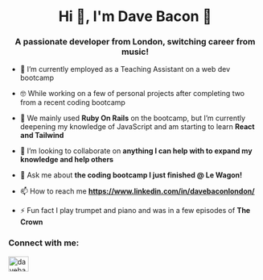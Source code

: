 <h1 align="center">Hi 👋, I'm Dave Bacon 🥓</h1>
<h3 align="center">A passionate developer from London, switching career from music!</h3>

- 🔭 I’m currently employed as a Teaching Assistant on a web dev bootcamp

- 🤓 While working on a few of personal projects after completing two from a recent coding bootcamp

- 🌱 We mainly used **Ruby On Rails** on the bootcamp, but I’m currently deepening my knowledge of JavaScript and am starting to learn **React and Tailwind**

- 👯 I’m looking to collaborate on **anything I can help with to expand my knowledge and help others**

- 💬 Ask me about **the coding bootcamp I just finished @ Le Wagon!**

- 📫 How to reach me **https://www.linkedin.com/in/davebaconlondon/**

- ⚡ Fun fact I play trumpet and piano and was in a few episodes of **The Crown**

<h3 align="left">Connect with me:</h3>
<p align="left">
<a href="https://linkedin.com/in/davebaconlondon" target="blank"><img align="center" src="https://raw.githubusercontent.com/rahuldkjain/github-profile-readme-generator/master/src/images/icons/Social/linked-in-alt.svg" alt="davebaconlondon" height="30" width="40" /></a>
</p>
